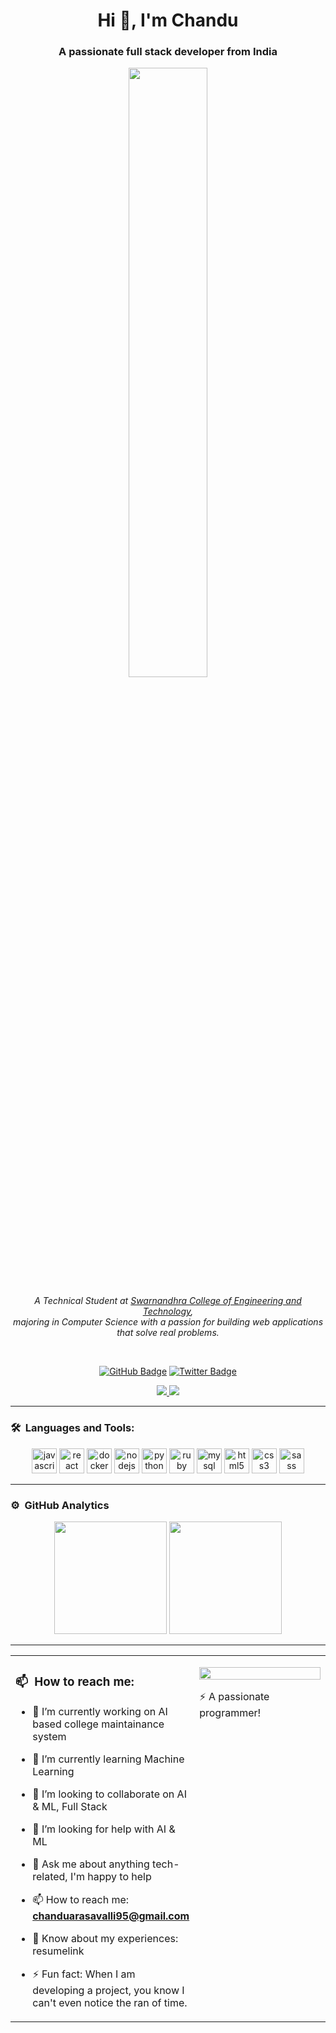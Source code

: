 <h1 align="center">Hi 👋, I'm Chandu</h1>
<h3 align="center">A passionate full stack developer from India</h3>

<p align="center">
  <img src="https://media.giphy.com/media/SWoSkN6DxTszqIKEqv/giphy.gif" width="50%">
</p>

<p align="center">
  <em>
    A Technical Student at <a href="https://www.swarnandhra.ac.in/">Swarnandhra College of Engineering and Technology</a>, <br>
    majoring in Computer Science with a passion for building web applications that solve real problems.
  </em>
</p>

<br>

<p align="center">
  <a href="https://github.com/Prograto"><img src="https://img.shields.io/github/followers/Prograto?label=follow&style=social" alt="GitHub Badge"></a>
  <a href="https://twitter.com/chanduprograto"><img src="https://img.shields.io/twitter/follow/chanduprograto?label=Follow&style=social" alt="Twitter Badge"></a>
</p>

<p align="center">
  <a href="mailto:chanduarasavalli95@gmail.com">
    <img src="https://img.shields.io/badge/Email-D14836?style=for-the-badge&logo=gmail&logoColor=white" />
  </a>
  <a href="https://www.linkedin.com/in/chandu-smart-techtuts/">
    <img src="https://img.shields.io/badge/LinkedIn-%230077B5.svg?style=for-the-badge&logo=linkedin&logoColor=white"/>
  </a>
</p>

---

### 🛠 &nbsp;Languages and Tools:

<p align="center">
  <img src="https://cdn.jsdelivr.net/gh/devicons/devicon/icons/javascript/javascript-original.svg" alt="javascript" width="40" height="40"/>
  <img src="https://cdn.jsdelivr.net/gh/devicons/devicon/icons/react/react-original.svg" alt="react" width="40" height="40"/>
  <img src="https://cdn.jsdelivr.net/gh/devicons/devicon/icons/docker/docker-original.svg" alt="docker" width="40" height="40"/>
  <img src="https://cdn.jsdelivr.net/gh/devicons/devicon/icons/nodejs/nodejs-original.svg" alt="nodejs" width="40" height="40"/>
  <img src="https://cdn.jsdelivr.net/gh/devicons/devicon/icons/python/python-original.svg" alt="python" width="40" height="40"/>
  <img src="https://cdn.jsdelivr.net/gh/devicons/devicon/icons/ruby/ruby-original.svg" alt="ruby" width="40" height="40"/>
  <img src="https://cdn.jsdelivr.net/gh/devicons/devicon/icons/mysql/mysql-original.svg" alt="mysql" width="40" height="40"/>
  <img src="https://cdn.jsdelivr.net/gh/devicons/devicon/icons/html5/html5-original.svg" alt="html5" width="40" height="40"/>
  <img src="https://cdn.jsdelivr.net/gh/devicons/devicon/icons/css3/css3-original.svg" alt="css3" width="40" height="40"/>
  <img src="https://cdn.jsdelivr.net/gh/devicons/devicon/icons/sass/sass-original.svg" alt="sass" width="40" height="40"/>
</p>

---

### ⚙️ &nbsp;GitHub Analytics

<p align="center">
  <img height="180em" src="https://github-readme-stats.vercel.app/api?username=Prograto&show_icons=true&hide_border=true&count_private=true&include_all_commits=true
" />
  <img height="180em" src="https://github-readme-stats.vercel.app/api/top-langs/?username=Prograto&exclude_repo=github-readme-stats,Prograto.github.io&show_icons=true&layout=compact&hide_border=true"/>
</p>

---

<table>
  <tr>
    <td valign="top" width="50%">

### 📫 &nbsp;How to reach me:

- 🔭 I’m currently working on AI based college maintainance system
- 🌱 I’m currently learning Machine Learning
- 👯 I’m looking to collaborate on AI & ML, Full Stack
- 🤔 I’m looking for help with AI & ML
- 💬 Ask me about anything tech-related, I'm happy to help
- 📫 How to reach me: **chanduarasavalli95@gmail.com**
- 📄 Know about my experiences: resumelink
- ⚡ Fun fact: When I am developing a project, you know I can't even notice the ran of time.

    </td>
    <td valign="top" width="50%">
      <p align="center">
        <img src="https://media.giphy.com/media/IpeYSEZshTefe/giphy.gif" width="100%">
      </p>
      ⚡ A passionate programmer!
    </td>
  </tr>
</table>
